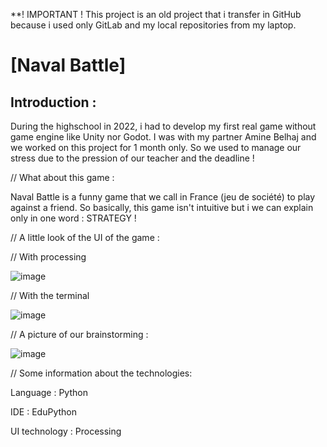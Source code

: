**! IMPORTANT ! This project is an old project that i transfer in GitHub because i used only GitLab and my local repositories from my laptop.

#	[Naval Battle]

## Introduction :

During the highschool in 2022, i had to develop my first real game without game engine like Unity nor Godot. 
I was with my partner Amine Belhaj and we worked on this project for 1 month only. 
So we used to manage our stress due to the pression of our teacher and the deadline !


// What about this game :

Naval Battle is a funny game that we call in France (jeu de société) to play against a friend. So basically, this game isn't intuitive but i we can explain only in one word : STRATEGY !


// A little look of the UI of the game :

// With processing

![image](https://github.com/user-attachments/assets/b7ceecf0-6b50-4612-9ad9-d3eecaaa5d74)

// With the terminal

![image](https://github.com/user-attachments/assets/b6f323d9-5518-4ae6-bfb3-5c0f2094dc8b)


// A picture of our brainstorming :

![image](https://github.com/user-attachments/assets/336c9194-dfd0-4d4a-a18f-15859b46f093)


// Some information about the technologies:

Language : Python

IDE : EduPython

UI technology : Processing

